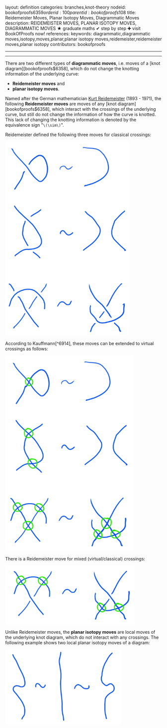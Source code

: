 layout: definition
categories: branches,knot-theory
nodeid: bookofproofs$6359
orderid: 100
parentid: bookofproofs$108
title: Reidemeister Moves, Planar Isotopy Moves, Diagrammatic Moves
description: REIDEMEISTER MOVES, PLANAR ISOTOPY MOVES, DIAGRAMMATIC MOVES &#9733; graduate maths &#10004; step by step &#10010; visit BookOfProofs now!
references: 
keywords: diagrammatic,diagrammatic moves,isotopy,moves,planar,planar isotopy moves,reidemeister,reidemeister moves,planar isotopy
contributors: bookofproofs


---


---

There are two different types of **diagrammatic moves**, i.e. moves of a [knot diagram][bookofproofs$6358], which do not change the knotting information of the underlying curve:

* **Reidemeister moves** and
* **planar isotopy moves**.

Named after the German mathematician <a href="https://mathshistory.st-andrews.ac.uk/Biographies/Reidemeister/">Kurt Reidemeister</a> (1893 - 1971), the following **Reidemeister moves** are moves of any [knot diagram][bookofproofs$6358], which interact with the crossings of the underlying curve, but still do not change the information of how the curve is knotted. This lack of changing the knotting information is denoted by the equivalence sign "`\(\sim\)`".

Reidemeister defined the following three moves for classical crossings: 

![reidemeister1](https://github.com/bookofproofs/bookofproofs.github.io/blob/main/_sources/_assets/images/examples/reidemeister1.jpg?raw=true)

According to Kauffmann[^6914], these moves can be extended to virtual crossings as follows:

![reidemeister2](https://github.com/bookofproofs/bookofproofs.github.io/blob/main/_sources/_assets/images/examples/reidemeister2.jpg?raw=true)


There is a Reidemeister move for mixed (virtual/classical) crossings:

![reidemeister1](https://github.com/bookofproofs/bookofproofs.github.io/blob/main/_sources/_assets/images/examples/reidemeister3.jpg?raw=true)

Unlike Reidemeister moves, the **planar isotopy moves** are local moves of the underlying knot diagram, which do not interact with any crossings. The following example shows two local planar isotopy moves of a diagram:

![planarisotopy](https://github.com/bookofproofs/bookofproofs.github.io/blob/main/_sources/_assets/images/examples/planarisotopy.jpg?raw=true)
